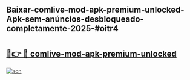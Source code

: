 ## Baixar-comlive-mod-apk-premium-unlocked-Apk-sem-anúncios-desbloqueado-completamente-2025-#oitr4

# <h2><a href="https://ainizakaria.my?title=comlive-mod-apk-premium-unlocked&ref=20M">🔗👉 🔴 comlive-mod-apk-premium-unlocked</a></h2>

[![acn](https://github.com/user-attachments/assets/0f9c940e-d8b0-45ae-aac7-cd30a18b3e1c)](https://ainizakaria.my?title=comlive-mod-apk-premium-unlocked&ref=20M)

